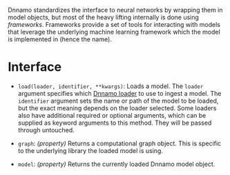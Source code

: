 Dnnamo standardizes the interface to neural networks by wrapping them in model objects, but most of the heavy lifting internally is done using *frameworks*.
Frameworks provide a set of tools for interacting with models that leverage the underlying machine learning framework which the model is implemented in (hence the name).

# Interface

- `load(loader, identifier, **kwargs)`: Loads a model. The `loader` argument specifies which [Dnnamo loader](/dev/loaders/index.html) to use to ingest a model. The `identifier` argument sets the name or path of the model to be loaded, but the exact meaning depends on the loader selected. Some loaders also have additional required or optional arguments, which can be supplied as keyword arguments to this method. They will be passed through untouched.

- `graph`: *(property)* Returns a computational graph object. This is specific to the underlying library the loaded model is using.

- `model`: *(property)* Returns the currently loaded Dnnamo model object.

